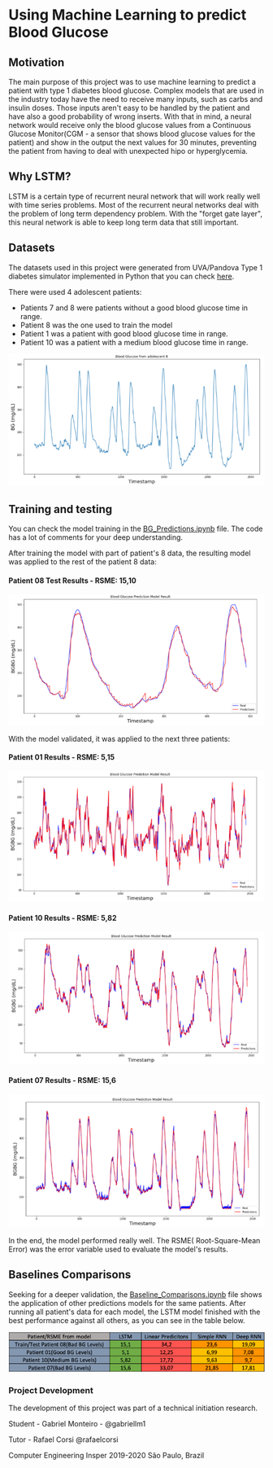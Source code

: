 # Using Machine Learning to predict Blood Glucose

## Motivation

  The main purpose of this project was to use machine learning to predict a patient with type 1 diabetes blood glucose.
Complex models that are used in the industry today have the need to receive many inputs, such as carbs and insulin doses.
Those inputs aren't easy to be handled by the patient and have also a good probability of wrong inserts. With that in mind,
a neural network would receive only the blood glucose values from a Continuous Glucose Monitor(CGM - a sensor that shows blood
glucose values for the patient) and show in the output the next values for 30 minutes, preventing the patient from having
to deal with unexpected hipo or hyperglycemia.


## Why LSTM?

LSTM is a certain type of recurrent neural network that will work really well with time series problems. Most of the recurrent
neural networks deal with the problem of long term dependency problem. With the "forget gate layer", this neural network is
able to keep long term data that still important.

## Datasets

The datasets used in this project were generated from UVA/Pandova Type 1 diabetes simulator implemented in Python that you 
can check [here](https://github.com/jxx123/simglucose).

There were used 4 adolescent patients:
  - Patients 7 and 8 were patients without a good blood glucose time in range.
  - Patient 8 was the one used to train the model
  - Patient 1 was a patient with good blood glucose time in range.
  - Patient 10 was a patient with a medium blood glucose time in range.

![alt text](https://github.com/gabriellm1/LSTM_Predicting_BloodGlucose/blob/master/imgs/BGs.png)

## Training and testing

You can check the model training in the [BG_Predictions.ipynb](https://github.com/gabriellm1/LSTM_Predicting_BloodGlucose/blob/master/BG_Predictions.ipynb) file. The code has a lot of comments for your deep understanding.

After training the model with part of patient's 8 data, the resulting model was applied to the rest of the patient 8 data:

#### Patient 08 Test Results - RSME: 15,10

![alt text](https://github.com/gabriellm1/LSTM_Predicting_BloodGlucose/blob/master/imgs/test_result.png)

With the model validated, it was applied to the next three patients:

#### Patient 01 Results - RSME: 5,15

![alt text](https://github.com/gabriellm1/LSTM_Predicting_BloodGlucose/blob/master/imgs/patient01.png)

#### Patient 10 Results - RSME: 5,82

![alt text](https://github.com/gabriellm1/LSTM_Predicting_BloodGlucose/blob/master/imgs/patient10.png)

#### Patient 07 Results - RSME: 15,6

![alt text](https://github.com/gabriellm1/LSTM_Predicting_BloodGlucose/blob/master/imgs/patient07.png)


In the end, the model performed really well. The RSME( Root-Square-Mean Error) was the error variable used to evaluate the model's results.

## Baselines Comparisons

Seeking for a deeper validation, the [Baseline_Comparisons.ipynb](https://github.com/gabriellm1/LSTM_Predicting_BloodGlucose/blob/master/Baseline_Comparisons.ipynb) file shows the application of other predictions
models for the same patients. After running all patient's data for each model, the LSTM model finished with the best performance against all 
others, as you can see in the table below.

![alt text](https://github.com/gabriellm1/LSTM_Predicting_BloodGlucose/blob/master/imgs/baselines.png)


### Project Development

The development of this project was part of a technical initiation research.

Student - Gabriel Monteiro - @gabriellm1

Tutor - Rafael Corsi @rafaelcorsi

Computer Engineering 
Insper 2019-2020
São Paulo, Brazil
